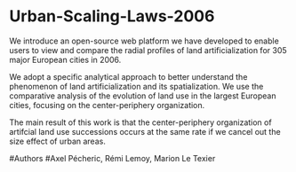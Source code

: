 # Urban-Scaling-Laws-2006
We introduce an open-source web platform we have developed to enable users to view and compare the radial profiles of land artificialization for 305 major European cities in 2006.

We adopt a specific analytical approach to better understand the phenomenon of land artificialization and its spatialization. We use the comparative analysis of the evolution of land use in the largest European cities, focusing on the center-periphery organization. 

The main result of this work is that the center-periphery organization of artifcial land use successions occurs at the same rate if we cancel out the size effect of urban areas. 

#Authors #Axel Pécheric, Rémi Lemoy, Marion Le Texier
